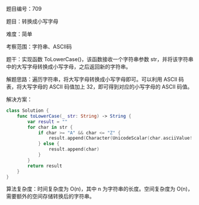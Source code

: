题目编号：709

题目：转换成小写字母

难度：简单

考察范围：字符串、ASCII码

题干：实现函数 ToLowerCase()，该函数接收一个字符串参数 str，并将该字符串中的大写字母转换成小写字母，之后返回新的字符串。

解题思路：遍历字符串，将大写字母转换成小写字母即可。可以利用 ASCII 码表，将大写字母的 ASCII 码值加上 32，即可得到对应的小写字母的 ASCII 码值。

解决方案：

```swift
class Solution {
    func toLowerCase(_ str: String) -> String {
        var result = ""
        for char in str {
            if char >= "A" && char <= "Z" {
                result.append(Character(UnicodeScalar(char.asciiValue! + 32)))
            } else {
                result.append(char)
            }
        }
        return result
    }
}
```

算法复杂度：时间复杂度为 O(n)，其中 n 为字符串的长度。空间复杂度为 O(n)，需要额外的空间存储转换后的字符串。